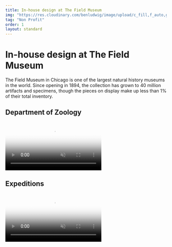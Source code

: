 ```yaml
---
title: In-house design at The Field Museum
img: "https://res.cloudinary.com/benludwig/image/upload/c_fill,f_auto,g_north,h_500,q_auto:best,w_1000/v1573858195/Plumas_MOZ-02_lx69at.jpg"
tag: "Non Profit"
order: 1
layout: standard
---
```




<!-- https://res.cloudinary.com/benludwig/image/upload/c_fill,f_auto,h_500,q_auto:best,w_1000/v1573857963/Plumas_MOZ-10_kcdxhm.jpg -->

<div class="page">

  <div class="type-column">
  <h1>In-house design at The Field Museum</h1>
  <p>The Field Museum in Chicago is one of the largest natural history museums in the world. Since opening in 1894, the collection has grown to 40 million artifacts and specimens, though the pieces on display make up less than 1% of their total inventory.</p>
  </div>


  <div class="type-column">
  <h2>Department of Zoology</h2>
  </div>

  <div class="video-column-1000">
    <video autoplay loop muted playsinline poster="https://res.cloudinary.com/benludwig/image/upload/f_auto,q_auto:best/v1573856112/FM2_Frame_swsowm.png">
      <source src="https://res.cloudinary.com/benludwig/video/upload/vc_auto/v1573856029/FM2_c418fg.mp4">
      <source src="https://res.cloudinary.com/benludwig/video/upload/vc_auto/v1573856029/FM2_c418fg.webm" type="video/webm">
      Your browser does not support the video tag.
    </video>
  </div>

  <div class="type-column">
  <h2>Expeditions</h2>
  </div>

  <div class="video-column-800">
    <video autoplay loop muted playsinline poster="https://res.cloudinary.com/benludwig/image/upload/f_auto,q_auto:best/v1573854986/FM1_Frame_zzwtl3.png">
      <source src="https://res.cloudinary.com/benludwig/video/upload/vc_auto/v1573854813/FM1A_fg6eik.mp4">
      <source src="https://res.cloudinary.com/benludwig/video/upload/vc_auto/v1573854813/FM1A_fg6eik.webm" type="video/webm">
      Your browser does not support the video tag.
    </video>
  </div>

</div>
